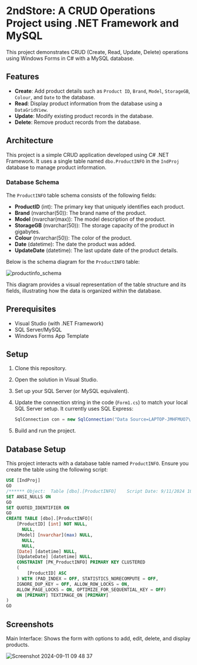 # 2ndStore: A CRUD Operations Project using .NET Framework and MySQL

This project demonstrates CRUD (Create, Read, Update, Delete) operations using Windows Forms in C# with a MySQL database.

## Features

- **Create**: Add product details such as `Product ID`, `Brand`, `Model`, `StorageGB`, `Colour`, and `Date` to the database.
- **Read**: Display product information from the database using a `DataGridView`.
- **Update**: Modify existing product records in the database.
- **Delete**: Remove product records from the database.

## Architecture

This project is a simple CRUD application developed using C# .NET Framework. It uses a single table named `dbo.ProductINFO` in the `IndProj` database to manage product information.

### Database Schema

The `ProductINFO` table schema consists of the following fields:

- **ProductID** (int): The primary key that uniquely identifies each product.
- **Brand** (nvarchar(50)): The brand name of the product.
- **Model** (nvarchar(max)): The model description of the product.
- **StorageGB** (nvarchar(50)): The storage capacity of the product in gigabytes.
- **Colour** (nvarchar(50)): The color of the product.
- **Date** (datetime): The date the product was added.
- **UpdateDate** (datetime): The last update date of the product details.

Below is the schema diagram for the `ProductINFO` table:

![productinfo_schema](https://github.com/user-attachments/assets/524f9264-6b23-4ffa-aac2-aa7a5e50d77d)



This diagram provides a visual representation of the table structure and its fields, illustrating how the data is organized within the database.


## Prerequisites

- Visual Studio (with .NET Framework)
- SQL Server/MySQL
- Windows Forms App Template

## Setup

1. Clone this repository.
2. Open the solution in Visual Studio.
3. Set up your SQL Server (or MySQL equivalent).
4. Update the connection string in the code (`Form1.cs`) to match your local SQL Server setup. It currently uses SQL Express:

    ```csharp
    SqlConnection con = new SqlConnection("Data Source=LAPTOP-JMHFMUO7\\SQLEXPRESS01;Initial Catalog=IndProj;Integrated Security=True;...");
    ```

5. Build and run the project.

## Database Setup

This project interacts with a database table named `ProductINFO`. Ensure you create the table using the following script:

```sql
USE [IndProj]
GO
/****** Object:  Table [dbo].[ProductINFO]    Script Date: 9/11/2024 10:04:32 AM ******/
SET ANSI_NULLS ON
GO
SET QUOTED_IDENTIFIER ON
GO
CREATE TABLE [dbo].[ProductINFO](
    [ProductID] [int] NOT NULL,
      NULL,
    [Model] [nvarchar](max) NULL,
      NULL,
      NULL,
    [Date] [datetime] NULL,
    [UpdateDate] [datetime] NULL,
    CONSTRAINT [PK_ProductINFO] PRIMARY KEY CLUSTERED 
    (
        [ProductID] ASC
    ) WITH (PAD_INDEX = OFF, STATISTICS_NORECOMPUTE = OFF, 
    IGNORE_DUP_KEY = OFF, ALLOW_ROW_LOCKS = ON, 
    ALLOW_PAGE_LOCKS = ON, OPTIMIZE_FOR_SEQUENTIAL_KEY = OFF) 
    ON [PRIMARY] TEXTIMAGE_ON [PRIMARY]
)
GO
```
## Screenshots

Main Interface: Shows the form with options to add, edit, delete, and display products.

![Screenshot 2024-09-11 09 48 37](https://github.com/user-attachments/assets/1dc9c2ea-ec94-4491-bafa-6267d3cb5888)

